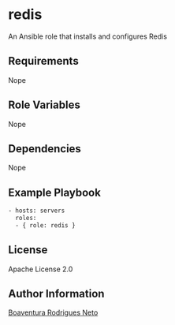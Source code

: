 redis
=====

An Ansible role that installs and configures Redis

Requirements
------------

Nope

Role Variables
--------------

Nope

Dependencies
------------

Nope

Example Playbook
----------------

```sh
- hosts: servers
  roles:
  - { role: redis }
```

License
-------

Apache License 2.0

Author Information
------------------

[Boaventura Rodrigues Neto]

[Boaventura Rodrigues Neto]: https://www.linkedin.com/in/brodriguesneto

